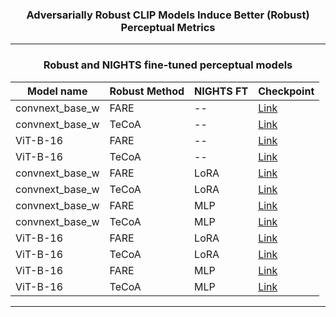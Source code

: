 <div align="center">

<h3>Adversarially Robust CLIP Models Induce Better (Robust) Perceptual Metrics</h3>
</div>

---------------------------------
<div align="center">
<h3> Robust and NIGHTS fine-tuned perceptual models</h3>
</div>

<div align="center">
	
| Model name              | Robust Method    | NIGHTS FT |    Checkpoint                             |
|-------------------------|------------|-------------|-------------|
| convnext_base_w | FARE  | --  |[Link](https://nc.mlcloud.uni-tuebingen.de/index.php/s/GCPXBDEE5PoCngy)     |
| convnext_base_w | TeCoA  | -- | [Link](https://nc.mlcloud.uni-tuebingen.de/index.php/s/zHKCC9aS7rf4qCt)     |
| ViT-B-16 | FARE  | -- | [Link](https://nc.mlcloud.uni-tuebingen.de/index.php/s/fg7JHQzASiNnxCg)     |
| ViT-B-16 | TeCoA  | -- | [Link](https://nc.mlcloud.uni-tuebingen.de/index.php/s/ZBkmbMrAwgfeeSa)     |
| convnext_base_w | FARE | LoRA  | [Link](https://nc.mlcloud.uni-tuebingen.de/index.php/s/LxWHf7x9r3rXHPA)     |
| convnext_base_w | TeCoA | LoRA  | [Link](https://nc.mlcloud.uni-tuebingen.de/index.php/s/f3dJ44YJkeY47Bj)     |
| convnext_base_w | FARE | MLP  | [Link](https://nc.mlcloud.uni-tuebingen.de/index.php/s/Fb73e3i2PmWfwpN)     |
| convnext_base_w | TeCoA | MLP  | [Link](https://nc.mlcloud.uni-tuebingen.de/index.php/s/2beeHj3DZNDbswZ)     |
| ViT-B-16 | FARE | LoRA  | [Link](https://nc.mlcloud.uni-tuebingen.de/index.php/s/jNwtQKK3oareL83)     |
| ViT-B-16 | TeCoA | LoRA  | [Link](https://nc.mlcloud.uni-tuebingen.de/index.php/s/6aG2kPbpqCjodic)     |
| ViT-B-16 | FARE | MLP  | [Link](https://nc.mlcloud.uni-tuebingen.de/index.php/s/yYSM3pd7acJGZRq)     |
| ViT-B-16 | TeCoA | MLP  | [Link](https://nc.mlcloud.uni-tuebingen.de/index.php/s/BLL8c8DbBxX8RsB)     |
-------------------------------------------------------------------------------------------------
</div>
